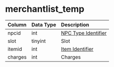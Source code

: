 # merchantlist\_temp

| Column | Data Type | Description |
| :--- | :--- | :--- |
| npcid | int | [NPC Type Identifier](../../../schema/categories/npcs/npc_types.md) |
| slot | tinyint | Slot |
| itemid | int | [Item Identifier](../../../schema/categories/items/items.md) |
| charges | int | Charges |

